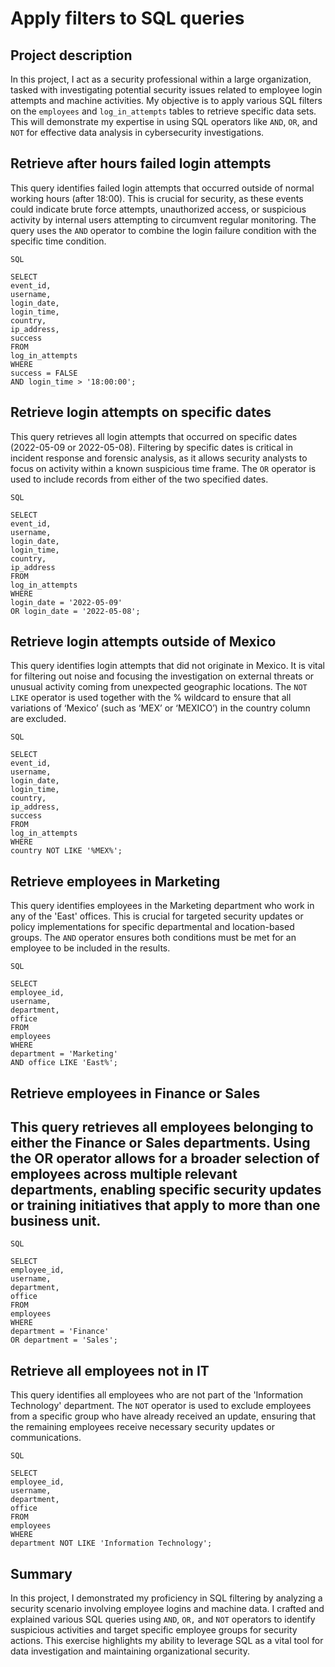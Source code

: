 # Apply filters to SQL queries

## Project description

In this project, I act as a security professional within a large organization, tasked with investigating potential security issues related to employee login attempts and machine activities. My objective is to apply various SQL filters on the `employees` and `log_in_attempts` tables to retrieve specific data sets. This will demonstrate my expertise in using SQL operators like `AND`, `OR`, and `NOT` for effective data analysis in cybersecurity investigations.

## Retrieve after hours failed login attempts

This query identifies failed login attempts that occurred outside of normal working hours (after 18:00). This is crucial for security, as these events could indicate brute force attempts, unauthorized access, or suspicious activity by internal users attempting to circumvent regular monitoring. The query uses the `AND` operator to combine the login failure condition with the specific time condition.

`SQL`

`SELECT`  
    `event_id,`  
    `username,`  
    `login_date,`  
    `login_time,`  
    `country,`  
    `ip_address,`  
    `success`  
`FROM`  
    `log_in_attempts`  
`WHERE`  
    `success = FALSE`  
    `AND login_time > '18:00:00';`

## Retrieve login attempts on specific dates

This query retrieves all login attempts that occurred on specific dates (2022-05-09 or 2022-05-08). Filtering by specific dates is critical in incident response and forensic analysis, as it allows security analysts to focus on activity within a known suspicious time frame. The `OR` operator is used to include records from either of the two specified dates.

`SQL`

`SELECT`  
    `event_id,`  
    `username,`  
    `login_date,`  
    `login_time,`  
    `country,`  
    `ip_address`  
`FROM`  
    `log_in_attempts`  
`WHERE`  
    `login_date = '2022-05-09'`  
    `OR login_date = '2022-05-08';`

## Retrieve login attempts outside of Mexico

This query identifies login attempts that did not originate in Mexico. It is vital for filtering out noise and focusing the investigation on external threats or unusual activity coming from unexpected geographic locations. The `NOT LIKE` operator is used together with the % wildcard to ensure that all variations of ‘Mexico’ (such as ‘MEX’ or ‘MEXICO’) in the country column are excluded.

`SQL`

`SELECT`  
    `event_id,`  
    `username,`  
    `login_date,`  
    `login_time,`  
    `country,`  
    `ip_address,`  
    `success`  
`FROM`  
    `log_in_attempts`  
`WHERE`  
    `country NOT LIKE '%MEX%';`

## Retrieve employees in Marketing

This query identifies employees in the Marketing department who work in any of the 'East' offices. This is crucial for targeted security updates or policy implementations for specific departmental and location-based groups. The `AND` operator ensures both conditions must be met for an employee to be included in the results.

`SQL`

`SELECT`  
    `employee_id,`  
    `username,`  
    `department,`  
    `office`  
`FROM`  
    `employees`  
`WHERE`  
    `department = 'Marketing'`  
    `AND office LIKE 'East%';`

## Retrieve employees in Finance or Sales

## This query retrieves all employees belonging to either the Finance or Sales departments. Using the OR operator allows for a broader selection of employees across multiple relevant departments, enabling specific security updates or training initiatives that apply to more than one business unit.

`SQL`

`SELECT`  
    `employee_id,`  
    `username,`  
    `department,`  
    `office`  
`FROM`  
    `employees`  
`WHERE`  
    `department = 'Finance'`  
    `OR department = 'Sales';`

## Retrieve all employees not in IT

This query identifies all employees who are not part of the 'Information Technology' department. The `NOT` operator is used to exclude employees from a specific group who have already received an update, ensuring that the remaining employees receive necessary security updates or communications.

`SQL`

`SELECT`  
    `employee_id,`  
    `username,`  
    `department,`  
    `office`  
`FROM`  
    `employees`  
`WHERE`  
    `department NOT LIKE 'Information Technology';`

## Summary

In this project, I demonstrated my proficiency in SQL filtering by analyzing a security scenario involving employee logins and machine data. I crafted and explained various SQL queries using `AND`, `OR,` and `NOT` operators to identify suspicious activities and target specific employee groups for security actions. This exercise highlights my ability to leverage SQL as a vital tool for data investigation and maintaining organizational security.  
